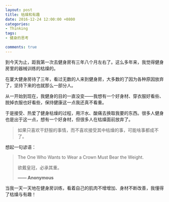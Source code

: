 ```yaml
---
layout: post
title: 枯燥和有趣
date: 2016-12-24 12:00:00 +0800
categories:
- Thinking
tags:
- 健身的思考

comments: true
---
```


到今天为止，距我第一次去健身房有三年八个月左右了。这么多年来，我觉得健身房里的器械训练的枯燥的。

在厦大健身房待了三年，看过无数的人来到健身房，大多数的了因为各种原因放弃了，坚持下来的也就那么一部分人。

从一开始到现在，我健身的目的一直没变——我想有一个好身材、穿衣服好看些、脱掉衣服也好看些，保持健康这一点我还真不看重。

于是接受、热爱了健身枯燥的过程，用汗水、酸痛去换取我要的东西。很多人健身也是出于这一点，想有一个好身材，但很多人在枯燥面前放弃了。

> 如果只喜欢干舒服的事情，而不喜欢接受其中枯燥的事，可能啥事都成不了。

想起一句谚语：

<blockquote class="blockquote-center">
<p>The One Who Wants to Wear a Crown Must Bear the Weight.</p>
<p>欲戴皇冠，必承其重。</p>
<p><strong> —— Anonymous </strong></p>
</blockquote>


当我一天一天地在健身房训练，看着自己的肌肉不增增加、身材不断改善，我懂得了枯燥与有趣！
